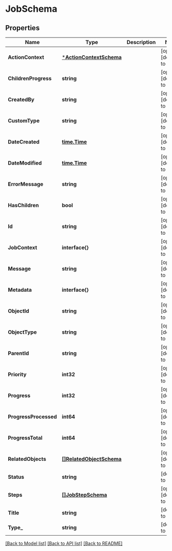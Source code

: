 # JobSchema

## Properties
Name | Type | Description | Notes
------------ | ------------- | ------------- | -------------
**ActionContext** | [***ActionContextSchema**](ActionContextSchema.md) |  | [optional] [default to null]
**ChildrenProgress** | **string** |  | [optional] [default to null]
**CreatedBy** | **string** |  | [optional] [default to null]
**CustomType** | **string** |  | [optional] [default to null]
**DateCreated** | [**time.Time**](time.Time.md) |  | [optional] [default to null]
**DateModified** | [**time.Time**](time.Time.md) |  | [optional] [default to null]
**ErrorMessage** | **string** |  | [optional] [default to null]
**HasChildren** | **bool** |  | [optional] [default to null]
**Id** | **string** |  | [optional] [default to null]
**JobContext** | **interface{}** |  | [optional] [default to null]
**Message** | **string** |  | [optional] [default to null]
**Metadata** | **interface{}** |  | [optional] [default to null]
**ObjectId** | **string** |  | [optional] [default to null]
**ObjectType** | **string** |  | [optional] [default to null]
**ParentId** | **string** |  | [optional] [default to null]
**Priority** | **int32** |  | [optional] [default to null]
**Progress** | **int32** |  | [optional] [default to 100]
**ProgressProcessed** | **int64** |  | [optional] [default to 0]
**ProgressTotal** | **int64** |  | [optional] [default to 100]
**RelatedObjects** | [**[]RelatedObjectSchema**](RelatedObjectSchema.md) |  | [optional] [default to null]
**Status** | **string** |  | [default to null]
**Steps** | [**[]JobStepSchema**](JobStepSchema.md) |  | [optional] [default to null]
**Title** | **string** |  | [default to null]
**Type_** | **string** |  | [default to null]

[[Back to Model list]](../README.md#documentation-for-models) [[Back to API list]](../README.md#documentation-for-api-endpoints) [[Back to README]](../README.md)


